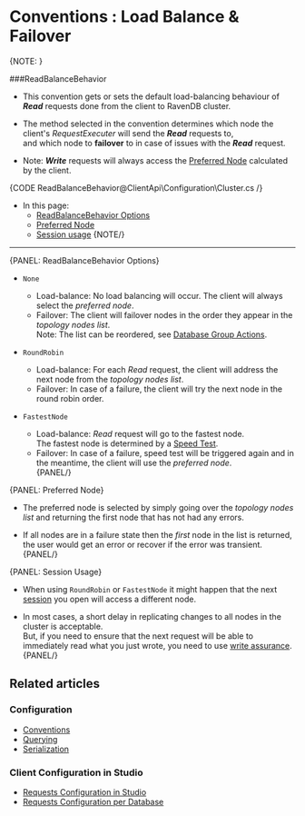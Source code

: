 ﻿# Conventions : Load Balance & Failover

{NOTE: }

###ReadBalanceBehavior

* This convention gets or sets the default load-balancing behaviour of ***Read*** requests done from the client to RavenDB cluster.  

* The method selected in the convention determines which node the client's _RequestExecuter_ will send the ***Read*** requests to,  
  and which node to **failover** to in case of issues with the ***Read*** request.  

* Note: ***Write*** requests will always access the [Preferred Node](../../client-api/configuration/load-balance-and-failover#preferred-node) calculated by the client.  

{CODE ReadBalanceBehavior@ClientApi\Configuration\Cluster.cs /}

* In this page:  
  * [ReadBalanceBehavior Options](../../client-api/configuration/load-balance-and-failover#readbalancebehavior-options)  
  * [Preferred Node](../../client-api/configuration/load-balance-and-failover#preferred-node) 
  * [Session usage](../../client-api/configuration/load-balance-and-failover#session-usage) 
{NOTE/}

---

{PANEL: ReadBalanceBehavior Options}

  * `None`  
    * Load-balance: No load balancing will occur. The client will always select the _preferred node_.  
    * Failover: The client will failover nodes in the order they appear in the _topology nodes list_.  
      Note: The list can be reordered, see [Database Group Actions](../../studio/database/settings/manage-database-group#database-group-topology---actions).  

  * `RoundRobin`  
    * Load-balance: For each _Read_ request, the client will address the next node from the _topology nodes list_.  
    * Failover: In case of a failure, the client will try the next node in the round robin order. 

  * `FastestNode`  
    * Load-balance: _Read_ request will go to the fastest node.  
      The fastest node is determined by a [Speed Test](../../client-api/cluster/speed-test).  
    * Failover: In case of a failure, speed test will be triggered again and in the meantime, the client will use the _preferred node_.  
{PANEL/}

{PANEL: Preferred Node}

* The preferred node is selected by simply going over the _topology nodes list_ and returning the first node that has not had any errors.  

* If all nodes are in a failure state then the _first_ node in the list is returned, the user would get an error or recover if the error was transient.  
{PANEL/}

{PANEL: Session Usage}

* When using `RoundRobin` or `FastestNode` it might happen that the next [session](../../client-api/session/opening-a-session) you open will access a different node.  

* In most cases, a short delay in replicating changes to all nodes in the cluster is acceptable.  
  But, if you need to ensure that the next request will be able to immediately read what you just wrote, 
  you need to use [write assurance](../../client-api/session/saving-changes#waiting-for-replication---write-assurance).  
{PANEL/}

## Related articles

### Configuration

- [Conventions](../../client-api/configuration/conventions)
- [Querying](../../client-api/configuration/querying)
- [Serialization](../../client-api/configuration/serialization)

### Client Configuration in Studio

- [Requests Configuration in Studio](../../studio/server/client-configuration)
- [Requests Configuration per Database](../../studio/database/settings/client-configuration-per-database)
